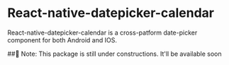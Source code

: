 # React-native-datepicker-calendar

React-native-datepicker-calendar is a cross-patform date-picker component for both Android and IOS.

##🚧 Note: This package is still under constructions. It'll be available soon
